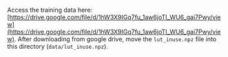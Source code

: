 Access the training data here: [https://drive.google.com/file/d/1hW3X9IGq7fu_1aw6joTI_WU6_gai7Pwy/view](https://drive.google.com/file/d/1hW3X9IGq7fu_1aw6joTI_WU6_gai7Pwy/view). After downloading from google drive, move the `lut_inuse.npz` file into this directory (`data/lut_inuse.npz`).